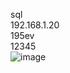 
sql<br> 
192.168.1.20<br>
195ev<br>
12345<br>
![image](https://user-images.githubusercontent.com/39220694/189850530-a738c01f-5c64-4827-8fdc-8c72c363c95a.png)
